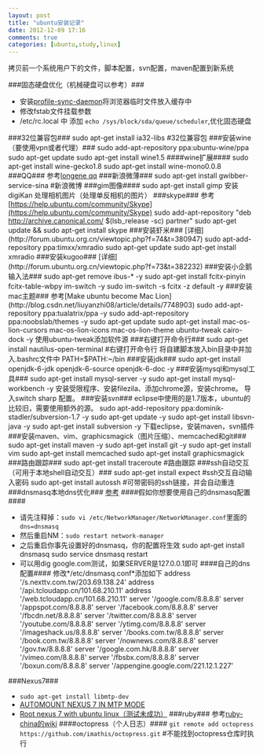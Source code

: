 ```yaml
---
layout: post
title: "ubuntu安装记录"
date: 2012-12-09 17:16
comments: true
categories: [ubuntu,study,linux]
---
```


拷贝前一个系统用户下的文件，脚本配置，svn配置，maven配置到新系统

###固态硬盘优化（机械硬盘可以参考）###
* 安装[profile-sync-daemon](http://ubuntuforums.org/showthread.php?t=1921800)将浏览器临时文件放入缓存中 
* 修改fstab文件挂载参数
* /etc/rc.local 中 添加 `echo /sys/block/sda/queue/scheduler`,优化固态硬盘

###32位兼容包###
    sudo apt-get install ia32-libs #32位兼容包
###安装wine（要使用vpn或者代理）###
    sudo add-apt-repository ppa:ubuntu-wine/ppa
    sudo apt-get update
    sudo apt-get install wine1.5
####wine扩展####
    sudo apt-get install wine-gecko1.8
    sudo apt-get install wine-mono0.0.8
###QQ###
参考[longene qq](http://www.longene.org/forum/viewtopic.php?f=6&t=4700)
###新浪微薄###
    sudo apt-get install gwibber-service-sina #新浪微博
###gim图像####
    sudo apt-get install gimp
安装 digiKan 处理相机图片（处理单反相机的图片）
###skype###
参考[https://help.ubuntu.com/community/Skype](https://help.ubuntu.com/community/Skype)
    sudo add-apt-repository "deb http://archive.canonical.com/ $(lsb_release -sc) partner"
    sudo apt-get update &&     sudo apt-get install skype
###安装虾米###
[详细](http://forum.ubuntu.org.cn/viewtopic.php?f=74&t=380947)
    sudo apt-add-repository ppa:timxx/xmradio
    sudo apt-get update
    sudo apt-get install xmradio
###安装kugoo###
[详细](http://forum.ubuntu.org.cn/viewtopic.php?f=73&t=382232)
###安装小企鹅输入法###
    sudo apt-get remove ibus-* -y
    sudo apt-get  install  fcitx-pinyin  fcitx-table-wbpy im-switch -y
    sudo im-switch -s fcitx  -z default -y
###安装mac主题###
参考[Make ubuntu become Mac Lion](http://blog.csdn.net/liuyanzhi08/article/details/7748903)
    sudo add-apt-repository ppa:tualatrix/ppa -y
    sudo add-apt-repository ppa:noobslab/themes -y
    sudo apt-get update
    sudo apt-get install mac-os-lion-cursors mac-os-lion-icons mac-os-lion-theme ubuntu-tweak cairo-dock -y
使用ubuntu-tweak添加软件源
###右键打开命令行###
    sudo apt-get install nautilus-open-terminal #右键打开命令行
将自建脚本放入bin目录中并加入.bashrc文件中 PATH=$PATH:~/bin
###安装jdk###
    sudo apt-get install openjdk-6-jdk openjdk-6-source openjdk-6-doc -y
###安装mysql和mysql工具###
    sudo apt-get install mysql-server -y
    sudo apt-get install mysql-workbench -y
安装受限程序、安装filezila、添加chrome源，安装chrome。
导入switch sharp 配置。
###安装svn###
eclipse中使用的是1.7版本，ubuntu的比较旧，需要使用额外的源。
    sudo apt-add-repository ppa:dominik-stadler/subversion-1.7 -y
    sudo apt-get update -y
    sudo apt-get install libsvn-java -y
    sudo apt-get install subversion -y
下载eclipse，安装maven，svn插件
###安装maven、vim、graphicsmagick（图片压缩）、memcached和git###
    sudo apt-get install maven -y
    sudo apt-get install git -y
    sudo apt-get install vim
    sudo apt-get install memcached
    sudo apt-get install graphicsmagick
###路由跟踪###
    sudo apt-get install traceroute #路由跟踪
###ssh自动交互（可用于本地shell自动交互）###
    sudo apt-get install expect #ssh交互自动输入密码
    sudo apt-get install autossh #可带密码的ssh链接，并会自动重连
###dnsmasq本地dns优化###
[参考](http://www.snowhawkyrf.name/2012/05/ubuntu-1204dnsmasqdnsmasq.html)
####假如你想要使用自己的dnsmasq配置####
* 请先注释掉：`sudo vi /etc/NetworkManager/NetworkManager.conf`里面的`dns=dnsmasq`
* 然后重启NM：`sudo restart network-manager`
* 之后重启你事先设置好的dnsmasq，你的配置将生效
      sudo apt-get install dnsmasq
      sudo service dnsmasq restart
* 可以用dig google.com测试，如果SERVER是127.0.0.1即可
####自己的dns配置####
修改*/etc/dnsmasq.conf*添加如下
      address '/s.nexttv.com.tw/203.69.138.24'
      address '/api.tcloudapp.cn/101.68.210.11'
      address '/web.tcloudapp.cn/101.68.210.11'
      server '/google.com/8.8.8.8'
      server '/appspot.com/8.8.8.8'
      server '/facebook.com/8.8.8.8'
      server '/fbcdn.net/8.8.8.8'
      server '/twitter.com/8.8.8.8'
      server '/youtube.com/8.8.8.8'
      server '/ytimg.com/8.8.8.8'
      server '/imageshack.us/8.8.8.8'
      server '/books.com.tw/8.8.8.8'
      server '/book.com.tw/8.8.8.8'
      server '/nownews.com/8.8.8.8'
      server '/gov.tw/8.8.8.8'
      server '/google.com.hk/8.8.8.8'
      server '/vimeo.com/8.8.8.8'
      server '/fbsbx.com/8.8.8.8'
      server '/boxun.com/8.8.8.8'
      server '/appengine.google.com/221.12.1.227'

###Nexus7###
  * `sudo apt-get install libmtp-dev`
  * [AUTOMOUNT NEXUS 7 IN MTP MODE](http://bernaerts.dyndns.org/linux/247-ubuntu-automount-nexus7-mtp)
  * [Root nexus 7 with ubuntu linux（测试未成功）](http://bernaerts.dyndns.org/android/246-ubuntu-root-nexus-7-tablet)
###ruby###
参考[ruby-china的wiki](http://ruby-china.org/wiki/install_ruby_guide)
####octopress（个人日志）####
`git remote add octopress https://github.com/imathis/octopress.git` #不能找到octopress仓库时执行
